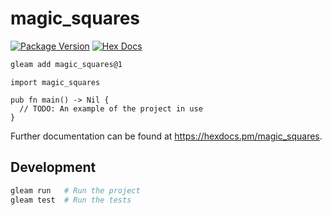 # magic_squares

[![Package Version](https://img.shields.io/hexpm/v/magic_squares)](https://hex.pm/packages/magic_squares)
[![Hex Docs](https://img.shields.io/badge/hex-docs-ffaff3)](https://hexdocs.pm/magic_squares/)

```sh
gleam add magic_squares@1
```
```gleam
import magic_squares

pub fn main() -> Nil {
  // TODO: An example of the project in use
}
```

Further documentation can be found at <https://hexdocs.pm/magic_squares>.

## Development

```sh
gleam run   # Run the project
gleam test  # Run the tests
```
